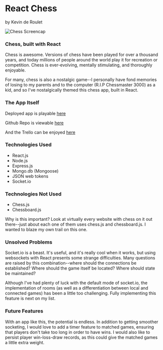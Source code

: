 # React Chess

by Kevin de Roulet

![Chess Screencap](https://i.imgur.com/8snNa4N.png)

### Chess, built with React
Chess is awesome. Versions of chess have been played for over a thousand years, and today millions of people around the world play it for recreation or competition. Chess is ever-evolving, mentally stimulating, and thoroughly enjoyable. 

For many, chess is also a nostalgic game--I personally have fond memories of losing to my parents and to the computer (R.I.P Chessmaster 3000) as a kid, and so I've nostalgically themed this chess app, built in React.

### The App Itself

Deployed app is playable [here](https://chessforreact.herokuapp.com/)

Github Repo is viewable [here](https://github.com/kderoulet/react-chess)

And the Trello can be enjoyed [here](https://trello.com/b/RHuGRTJK/react-chess)

### Technologies Used
- React.js
- Node.js
- Express.js
- Mongo.db (Mongoose)
- JSON web tokens
- Socket.io

### Technologies Not Used
- Chess.js
- Chessboard.js

Why is this important? Look at virtually every website with chess on it out there--just about each one of them uses chess.js and chessboard.js. I wanted to blaze my own trail on this one. 

### Unsolved Problems
Socket.io is a beast. It's useful, and it's really cool when it works, but using websockets with React presents some strange difficulties. Many questions are raised by this combination--where should the connections be established? Where should the game itself be located? Where should state be maintained?

Although I've had plenty of luck with the default mode of socket.io, the implementation of rooms (as well as a differentiation between local and connected games) has been a little too challenging. Fully implementing this feature is next on my list.
### Future Features
With an app like this, the potential is endless. In addition to getting smoother socketing, I would love to add a timer feature to matched games, ensuring that players don't take too long in order to have wins. I would also like to persist player win-loss-draw records, as this could give the matched games a little extra weight.